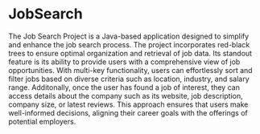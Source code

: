 # JobSearch
The Job Search Project is a Java-based application designed to simplify and enhance the job search process. The project incorporates red-black trees to ensure optimal organization and retrieval of job data. Its standout feature is its ability to provide users with a comprehensive view of job opportunities. With multi-key functionality, users can effortlessly sort and filter jobs based on diverse criteria such as location, industry, and salary range. Additonally, once the user has found a job of interest, they can access details about the company such as its website, job description, company size, or latest reviews. This approach ensures that users make well-informed decisions, aligning their career goals with the offerings of potential employers. 
